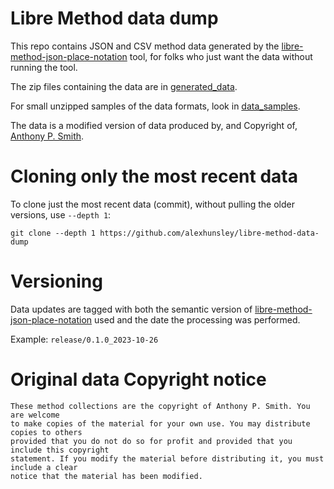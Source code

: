 # Libre Method data dump
This repo contains JSON and CSV method data generated by the [libre-method-json-place-notation](https://github.com/alexhunsley/libre-method-json-place-notation) tool, for folks who just want the data without running the tool.

The zip files containing the data are in [generated_data](generated_data/).

For small unzipped samples of the data formats, look in [data_samples](data_samples/).

The data is a modified version of data produced by, and Copyright of, [Anthony P. Smith](http://www.methods.org.uk).

# Cloning only the most recent data

To clone just the most recent data (commit), without pulling the older versions, use `--depth 1`:

```
git clone --depth 1 https://github.com/alexhunsley/libre-method-data-dump
```

# Versioning

Data updates are tagged with both the semantic version of [libre-method-json-place-notation](https://github.com/alexhunsley/libre-method-json-place-notation) used and the date the processing was performed.

Example: `release/0.1.0_2023-10-26`

# Original data Copyright notice

```
These method collections are the copyright of Anthony P. Smith. You are welcome
to make copies of the material for your own use. You may distribute copies to others
provided that you do not do so for profit and provided that you include this copyright
statement. If you modify the material before distributing it, you must include a clear
notice that the material has been modified.
```

